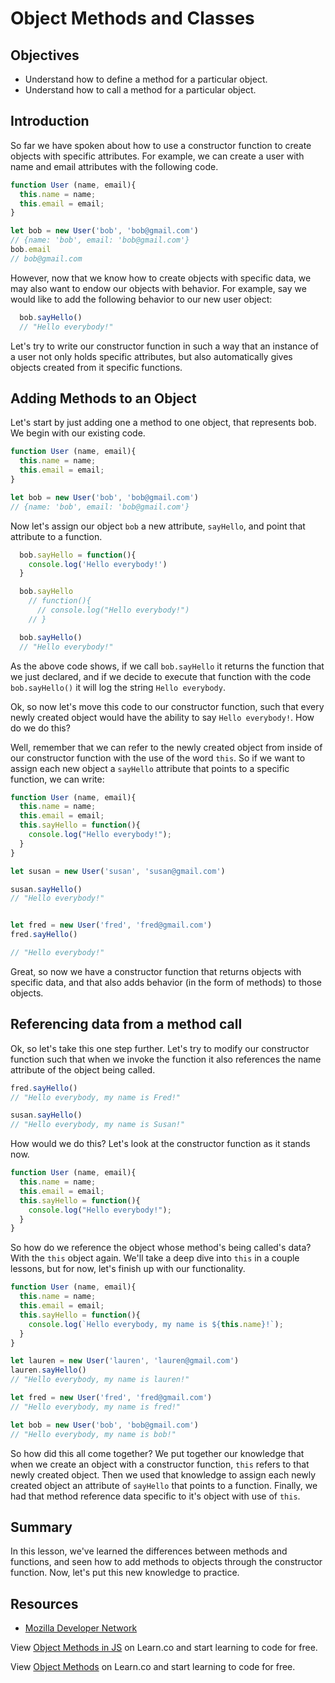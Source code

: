 # Object Methods and Classes

## Objectives
+ Understand how to define a method for a particular object.
+ Understand how to call a method for a particular object.

## Introduction
So far we have spoken about how to use a constructor function to create objects with specific attributes.  For example, we can create a user with name and email attributes with the following code.

```js
function User (name, email){
  this.name = name;
  this.email = email;
}

let bob = new User('bob', 'bob@gmail.com')
// {name: 'bob', email: 'bob@gmail.com'}
bob.email
// bob@gmail.com
```

However, now that we know how to create objects with specific data, we may also want to endow our objects with behavior.  For example, say we would like to add the following behavior to our new user object:

```js
  bob.sayHello()
  // "Hello everybody!"
```

Let's try to write our constructor function in such a way that an instance of a user not only holds specific attributes, but also automatically gives objects created from it specific functions.

## Adding Methods to an Object

Let's start by just adding one a method to one object, that represents bob.  We begin with our existing code.

```js
function User (name, email){
  this.name = name;
  this.email = email;
}

let bob = new User('bob', 'bob@gmail.com')
// {name: 'bob', email: 'bob@gmail.com'}
```

Now let's assign our object `bob` a new attribute, `sayHello`, and point that attribute to a function.

```js
  bob.sayHello = function(){
    console.log('Hello everybody!')
  }

  bob.sayHello
    // function(){
      // console.log("Hello everybody!")
    // }

  bob.sayHello()
  // "Hello everybody!"
```

As the above code shows, if we call `bob.sayHello` it returns the function that we just declared, and if we decide to execute that function with the code `bob.sayHello()` it will log the string `Hello everybody`.  

Ok, so now let's move this code to our constructor function, such that every newly created object would have the ability to say `Hello everybody!`.  How do we do this?

Well, remember that we can refer to the newly created object from inside of our constructor function with the use of the word `this`.  So if we want to assign each new object a `sayHello` attribute that points to a specific function, we can write:

```js
function User (name, email){
  this.name = name;
  this.email = email;
  this.sayHello = function(){
    console.log("Hello everybody!");
  }
}

let susan = new User('susan', 'susan@gmail.com')

susan.sayHello()
// "Hello everybody!"


let fred = new User('fred', 'fred@gmail.com')
fred.sayHello()

// "Hello everybody!"
```

Great, so now we have a constructor function that returns objects with specific data, and that also adds behavior (in the form of methods) to those objects.

## Referencing data from a method call

Ok, so let's take this one step further.  Let's try to modify our constructor function such that when we invoke the function it also references the name attribute of the object being called.

```js
fred.sayHello()
// "Hello everybody, my name is Fred!"

susan.sayHello()
// "Hello everybody, my name is Susan!"
```

How would we do this?  Let's look at the constructor function as it stands now.

```js
function User (name, email){
  this.name = name;
  this.email = email;
  this.sayHello = function(){
    console.log("Hello everybody!");
  }
}
```

So how do we reference the object whose method's being called's data?  With the `this` object again.  We'll take a deep dive into `this` in a couple lessons, but for now, let's finish up with our functionality.

```js
function User (name, email){
  this.name = name;
  this.email = email;
  this.sayHello = function(){
    console.log(`Hello everybody, my name is ${this.name}!`);
  }
}

let lauren = new User('lauren', 'lauren@gmail.com')
lauren.sayHello()
// "Hello everybody, my name is lauren!"

let fred = new User('fred', 'fred@gmail.com')
// "Hello everybody, my name is fred!"

let bob = new User('bob', 'bob@gmail.com')
// "Hello everybody, my name is bob!"
```

So how did this all come together?  We put together our knowledge that when we create an object with a constructor function, `this` refers to that newly created object.  Then we used that knowledge to assign each newly created object an attribute of `sayHello` that points to a function.  Finally, we had that method reference data specific to it's object with use of `this`.      

## Summary

In this lesson, we've learned the differences between methods and functions, and seen how to add methods to objects through the constructor function.  Now, let's put this new knowledge to practice.

## Resources

+ [Mozilla Developer Network](https://developer.mozilla.org/en-US/docs/Web/JavaScript/Reference/Global_Objects/Object)

<p data-visibility='hidden'>View <a href='https://learn.co/lessons/js-object-methods-readme'>Object Methods in JS</a> on Learn.co and start learning to code for free.</p>

<p class='util--hide'>View <a href='https://learn.co/lessons/js-object-oriented-object-methods-readme'>Object Methods</a> on Learn.co and start learning to code for free.</p>
